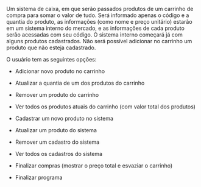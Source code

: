 Um sistema de caixa, em que serão passados produtos de um carrinho de compra para somar o valor de tudo. Será informado apenas o código e a quantia do produto, as informações (como nome e preço unitário) estarão em um sistema interno do mercado, e as informações de cada produto serão acessadas com seu código. O sistema interno começará já com alguns produtos cadastrados. Não será possível adicionar no carrinho um produto que não esteja cadastrado.



O usuário tem as seguintes opções:

* Adicionar novo produto no carrinho

* Atualizar a quantia de um dos produtos do carrinho

* Remover um produto do carrinho

* Ver todos os produtos atuais do carrinho (com valor total dos produtos)

* Cadastrar um novo produto no sistema

* Atualizar um produto do sistema

* Remover um cadastro do sistema

* Ver todos os cadastros do sistema

* Finalizar compras (mostrar o preço total e esvaziar o carrinho)

* Finalizar programa
